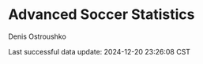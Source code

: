 # Advanced Soccer Statistics
Denis Ostroushko

<!-- gfm -->

Last successful data update: 2024-12-20 23:26:08 CST
